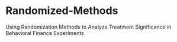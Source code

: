 # Randomized-Methods
Using Randomization Methods to Analyze Treatment Significance in Behavioral Finance Experiments
